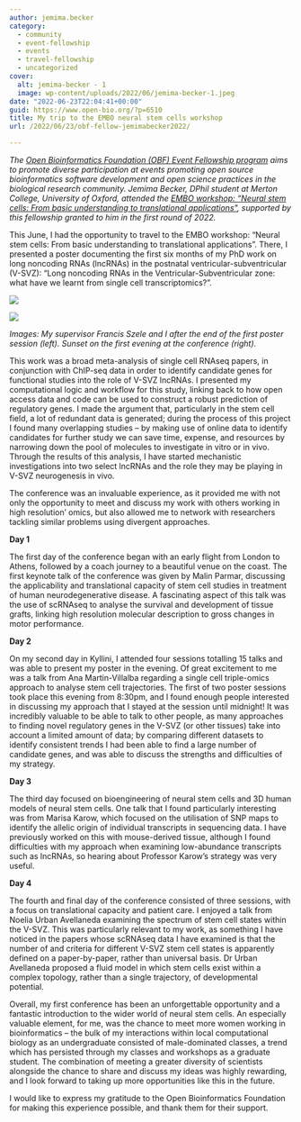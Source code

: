 ```yaml
---
author: jemima.becker
category:
  - community
  - event-fellowship
  - events
  - travel-fellowship
  - uncategorized
cover:
  alt: jemima-becker - 1
  image: wp-content/uploads/2022/06/jemima-becker-1.jpeg
date: "2022-06-23T22:04:41+00:00"
guid: https://www.open-bio.org/?p=6510
title: My trip to the EMBO neural stem cells workshop
url: /2022/06/23/obf-fellow-jemimabecker2022/

---
```

_The [Open Bioinformatics Foundation (OBF) Event Fellowship program](/travel-awards) aims to promote diverse participation at events promoting open source bioinformatics software development and open science practices in the biological research community. Jemima Becker, DPhil student at Merton College, University of Oxford, attended the [EMBO workshop: “Neural stem cells: From basic understanding to translational applications"](https://meetings.embo.org/event/21-neural-stem-cells), supported by this fellowship granted to him in the first round of 2022._

This June, I had the opportunity to travel to the EMBO workshop: “Neural stem cells: From basic understanding to translational applications”. There, I presented a poster documenting the first six months of my PhD work on long noncoding RNAs (lncRNAs) in the postnatal ventricular-subventricular (V-SVZ): “Long noncoding RNAs in the Ventricular-Subventricular zone: what have we learnt from single cell transcriptomics?”.

![](https://lh5.googleusercontent.com/z-pNd6B0_0jByEfOAgydy_CLhx33lUvdLoB-x_dKsNto7HKwHjimxJ0IcRb1fwg0DOI0XuiD00Jk2IgyQQD0s09XtR6prjJ7ysguMKluXSSfXWWxJTWJd502XxCzaqXXfqsMbJqo_fxrjtK1rg)

![](wp-content/uploads/2022/06/jb1.png)

_Images: My supervisor Francis Szele and I after the end of the first poster session (left). Sunset on the first evening at the conference (right)._

This work was a broad meta-analysis of single cell RNAseq papers, in conjunction with ChIP-seq data in order to identify candidate genes for functional studies into the role of V-SVZ lncRNAs. I presented my computational logic and workflow for this study, linking back to how open access data and code can be used to construct a robust prediction of regulatory genes. I made the argument that, particularly in the stem cell field, a lot of redundant data is generated; during the process of this project I found many overlapping studies – by making use of online data to identify candidates for further study we can save time, expense, and resources by narrowing down the pool of molecules to investigate in vitro or in vivo. Through the results of this analysis, I have started mechanistic investigations into two select lncRNAs and the role they may be playing in V-SVZ neurogenesis in vivo.

The conference was an invaluable experience, as it provided me with not only the opportunity to meet and discuss my work with others working in high resolution’ omics, but also allowed me to network with researchers tackling similar problems using divergent approaches.

**Day 1**

The first day of the conference began with an early flight from London to Athens, followed by a coach journey to a beautiful venue on the coast. The first keynote talk of the conference was given by Malin Parmar, discussing the applicability and translational capacity of stem cell studies in treatment of human neurodegenerative disease. A fascinating aspect of this talk was the use of scRNAseq to analyse the survival and development of tissue grafts, linking high resolution molecular description to gross changes in motor performance.

**Day 2**

On my second day in Kyllini, I attended four sessions totalling 15 talks and was able to present my poster in the evening. Of great excitement to me was a talk from Ana Martin-Villalba regarding a single cell triple-omics approach to analyse stem cell trajectories. The first of two poster sessions took place this evening from 8:30pm, and I found enough people interested in discussing my approach that I stayed at the session until midnight! It was incredibly valuable to be able to talk to other people, as many approaches to finding novel regulatory genes in the V-SVZ (or other tissues) take into account a limited amount of data; by comparing different datasets to identify consistent trends I had been able to find a large number of candidate genes, and was able to discuss the strengths and difficulties of my strategy.

**Day 3**

The third day focused on bioengineering of neural stem cells and 3D human models of neural stem cells. One talk that I found particularly interesting was from Marisa Karow, which focused on the utilisation of SNP maps to identify the allelic origin of individual transcripts in sequencing data. I have previously worked on this with mouse-derived tissue, although I found difficulties with my approach when examining low-abundance transcripts such as lncRNAs, so hearing about Professor Karow’s strategy was very useful.

**Day 4**

The fourth and final day of the conference consisted of three sessions, with a focus on translational capacity and patient care. I enjoyed a talk from Noelia Urban Avellaneda examining the spectrum of stem cell states within the V-SVZ. This was particularly relevant to my work, as something I have noticed in the papers whose scRNAseq data I have examined is that the number of and criteria for different V-SVZ stem cell states is apparently defined on a paper-by-paper, rather than universal basis. Dr Urban Avellaneda proposed a fluid model in which stem cells exist within a complex topology, rather than a single trajectory, of developmental potential.

Overall, my first conference has been an unforgettable opportunity and a fantastic introduction to the wider world of neural stem cells. An especially valuable element, for me, was the chance to meet more women working in bioinformatics – the bulk of my interactions within local computational biology as an undergraduate consisted of male-dominated classes, a trend which has persisted through my classes and workshops as a graduate student. The combination of meeting a greater diversity of scientists alongside the chance to share and discuss my ideas was highly rewarding, and I look forward to taking up more opportunities like this in the future.

I would like to express my gratitude to the Open Bioinformatics Foundation for making this experience possible, and thank them for their support.
